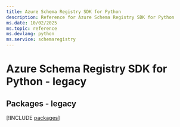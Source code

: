 ```yaml
---
title: Azure Schema Registry SDK for Python
description: Reference for Azure Schema Registry SDK for Python
ms.date: 10/02/2025
ms.topic: reference
ms.devlang: python
ms.service: schemaregistry
---
```

# Azure Schema Registry SDK for Python - legacy
## Packages - legacy
[!INCLUDE [packages](schema-registry-index.md)]
